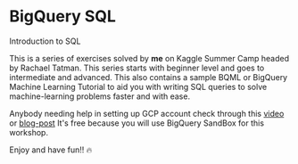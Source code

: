 # BigQuery SQL
Introduction to SQL

This is a series of exercises solved by **me** on Kaggle Summer Camp headed by Rachael Tatman. This series starts with beginner level and goes to intermediate and advanced. This also contains a sample BQML or BigQuery Machine Learning Tutorial to aid you with writing SQL queries to solve machine-learning problems faster and with ease.

Anybody needing help in setting up GCP account check through this [video](https://www.youtube.com/watch?v=_YYqfS7rLUo&utm_medium=email&utm_source=intercom&utm_campaign=sql-summer-camp) or [blog-post](http://blog.kaggle.com/2019/06/24/kaggle-kernels-notebooks-now-offers-bigquery/?utm_medium=email&utm_source=intercom&utm_campaign=sql-summer-camp)
It's free because you will use BigQuery SandBox for this workshop.

Enjoy and have fun!! :fire:


